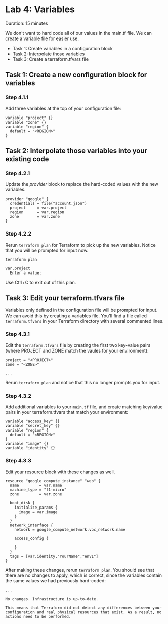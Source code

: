 # Lab 4: Variables

Duration: 15 minutes

We don't want to hard code all of our values in the main.tf file. We can create a variable file for easier use.

- Task 1: Create variables in a configuration block
- Task 2: Interpolate those variables
- Task 3: Create a terraform.tfvars file

## Task 1: Create a new configuration block for variables

### Step 4.1.1

Add three variables at the top of your configuration file:

```hcl
variable "project" {}
variable "zone" {}
variable "region" {
  default = "<REGION>"
}
```

## Task 2: Interpolate those variables into your existing code

### Step 4.2.1

Update the _provider_ block to replace the hard-coded values with the new
variables.

```hcl
provider "google" {
  credentials = file("account.json")
  project     = var.project
  region      = var.region
  zone        = var.zone
}
```

### Step 4.2.2

Rerun `terraform plan` for Terraform to pick up the new variables. Notice that you will be prompted for input now.

```shell
terraform plan
```

```text
var.project
  Enter a value:
```

Use Ctrl+C to exit out of this plan.

## Task 3: Edit your terraform.tfvars file

Variables only defined in the configuration file will be prompted for input. We
can avoid this by creating a variables file. You'll find a file called
`terraform.tfvars` in your Terraform directory with several commented lines.

### Step 4.3.1

Edit the `terraform.tfvars` file by creating the first two key-value pairs (where PROJECT and ZONE match the vaules for your environment):

```
project = "<PROJECT>"
zone = "<ZONE>"

...
```

Rerun `terraform plan` and notice that this no longer prompts you for input.

### Step 4.3.2

Add additional variables to your `main.tf` file, and create matching key/value pairs in your terraform.tfvars that match your environment:

```hcl
variable "access_key" {}
variable "secret_key" {}
variable "region" {
  default = "<REGION>"
}
variable "image" {}
variable "identity" {}
```

### Step 4.3.3

Edit your resource block with these changes as well.

```hcl
resource "google_compute_instance" "web" {
  name         = var.name
  machine_type = "f1-micro"
  zone         = var.zone

  boot_disk {
    initialize_params {
      image = var.image
    }
  }
  network_interface {
    network = google_compute_network.vpc_network.name

    access_config {

    }
  }
  tags = [var.identity,"YourName","env1"]
}
```

After making these changes, rerun `terraform plan`. You should see that there
are no changes to apply, which is correct, since the variables contain the same
values we had previously hard-coded:

```text
...

No changes. Infrastructure is up-to-date.

This means that Terraform did not detect any differences between your
configuration and real physical resources that exist. As a result, no
actions need to be performed.
```
